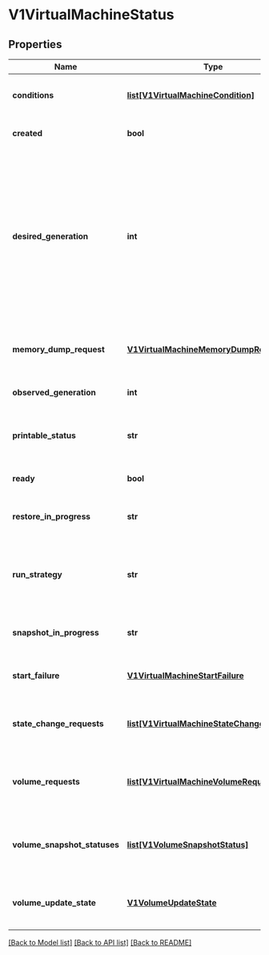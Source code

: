 # V1VirtualMachineStatus

## Properties
Name | Type | Description | Notes
------------ | ------------- | ------------- | -------------
**conditions** | [**list[V1VirtualMachineCondition]**](V1VirtualMachineCondition.md) | Hold the state information of the VirtualMachine and its VirtualMachineInstance | [optional] 
**created** | **bool** | Created indicates if the virtual machine is created in the cluster | [optional] 
**desired_generation** | **int** | DesiredGeneration is the generation which is desired for the VMI. This will be used in comparisons with ObservedGeneration to understand when the VMI is out of sync. This will be changed at the same time as ObservedGeneration to remove errors which could occur if Generation is updated through an Update() before ObservedGeneration in Status. | [optional] 
**memory_dump_request** | [**V1VirtualMachineMemoryDumpRequest**](V1VirtualMachineMemoryDumpRequest.md) | MemoryDumpRequest tracks memory dump request phase and info of getting a memory dump to the given pvc | [optional] 
**observed_generation** | **int** | ObservedGeneration is the generation observed by the vmi when started. | [optional] 
**printable_status** | **str** | PrintableStatus is a human readable, high-level representation of the status of the virtual machine | [optional] 
**ready** | **bool** | Ready indicates if the virtual machine is running and ready | [optional] 
**restore_in_progress** | **str** | RestoreInProgress is the name of the VirtualMachineRestore currently executing | [optional] 
**run_strategy** | **str** | RunStrategy tracks the last recorded RunStrategy used by the VM. This is needed to correctly process the next strategy (for now only the RerunOnFailure) | [optional] 
**snapshot_in_progress** | **str** | SnapshotInProgress is the name of the VirtualMachineSnapshot currently executing | [optional] 
**start_failure** | [**V1VirtualMachineStartFailure**](V1VirtualMachineStartFailure.md) | StartFailure tracks consecutive VMI startup failures for the purposes of crash loop backoffs | [optional] 
**state_change_requests** | [**list[V1VirtualMachineStateChangeRequest]**](V1VirtualMachineStateChangeRequest.md) | StateChangeRequests indicates a list of actions that should be taken on a VMI e.g. stop a specific VMI then start a new one. | [optional] 
**volume_requests** | [**list[V1VirtualMachineVolumeRequest]**](V1VirtualMachineVolumeRequest.md) | VolumeRequests indicates a list of volumes add or remove from the VMI template and hotplug on an active running VMI. | [optional] 
**volume_snapshot_statuses** | [**list[V1VolumeSnapshotStatus]**](V1VolumeSnapshotStatus.md) | VolumeSnapshotStatuses indicates a list of statuses whether snapshotting is supported by each volume. | [optional] 
**volume_update_state** | [**V1VolumeUpdateState**](V1VolumeUpdateState.md) | VolumeUpdateState contains the information about the volumes set updates related to the volumeUpdateStrategy | [optional] 

[[Back to Model list]](../README.md#documentation-for-models) [[Back to API list]](../README.md#documentation-for-api-endpoints) [[Back to README]](../README.md)



